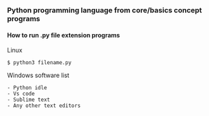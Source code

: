 ### Python programming language from core/basics concept programs

#### How to run .py file extension programs

Linux 

```
$ python3 filename.py

```
Windows software list

```
- Python idle
- Vs code
- Sublime text
- Any other text editors

```
